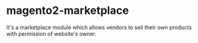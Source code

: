 # magento2-marketplace
It's a marketplace module which allows vendors to sell their own products with permission of website's owner.
